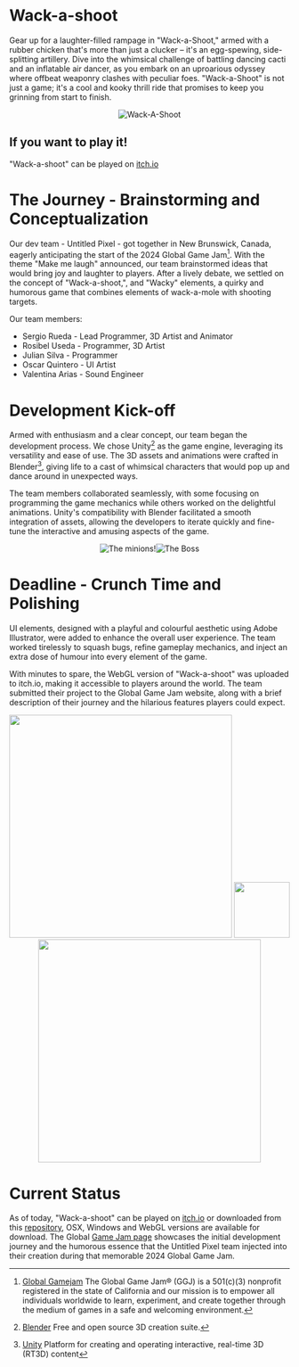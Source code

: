# Wack-a-shoot

Gear up for a laughter-filled rampage in "Wack-a-Shoot," armed with a rubber chicken that's more than just a clucker – it's an egg-spewing, side-splitting artillery. Dive into the whimsical challenge of battling dancing cacti and an inflatable air dancer, as you embark on an uproarious odyssey where offbeat weaponry clashes with peculiar foes. "Wack-a-Shoot" is not just a game; it's a cool and kooky thrill ride that promises to keep you grinning from start to finish.

<p align="center">
     <img src="https://github.com/MethodCa/Wack-a-shoot/assets/15893276/1407aed3-f278-4176-9f7d-620905ea77e9" alt="Wack-A-Shoot">
</p>

## If you want to play it!
"Wack-a-shoot" can be played on [itch.io](https://untitledpixel.itch.io/wack-a-shoot)

# The Journey - Brainstorming and Conceptualization
Our dev team - Untitled Pixel - got together in New Brunswick, Canada, eagerly anticipating the start of the 2024 Global Game Jam[^1]. With the theme "Make me laugh" announced, our team brainstormed ideas that would bring joy and laughter to players. After a lively debate, we settled on the concept of "Wack-a-shoot,", and "Wacky" elements, a quirky and humorous game that combines elements of wack-a-mole with shooting targets.

Our team members:
- Sergio Rueda - Lead Programmer, 3D Artist and Animator
- Rosibel Useda - Programmer, 3D Artist
- Julian Silva - Programmer
- Oscar Quintero - UI Artist
- Valentina Arias - Sound Engineer

# Development Kick-off
Armed with enthusiasm and a clear concept, our team began the development process. We chose Unity[^2] as the game engine, leveraging its versatility and ease of use. The 3D assets and animations were crafted in Blender[^3], giving life to a cast of whimsical characters that would pop up and dance around in unexpected ways.

The team members collaborated seamlessly, with some focusing on programming the game mechanics while others worked on the delightful animations. Unity's compatibility with Blender facilitated a smooth integration of assets, allowing the developers to iterate quickly and fine-tune the interactive and amusing aspects of the game.

<p align="center">
     <img src="https://github.com/MethodCa/Wack-a-shoot/assets/15893276/4fd34da2-b88a-4fc2-a012-4a809dfe3cb1" alt="The minions!"><img src="https://github.com/MethodCa/Wack-a-shoot/assets/15893276/52bab688-d3d1-4767-82f1-8d5522a413fc" alt="The Boss">
</p>



# Deadline - Crunch Time and Polishing
UI elements, designed with a playful and colourful aesthetic using Adobe Illustrator, were added to enhance the overall user experience. The team worked tirelessly to squash bugs, refine gameplay mechanics, and inject an extra dose of humour into every element of the game.

With minutes to spare, the WebGL version of "Wack-a-shoot" was uploaded to itch.io, making it accessible to players around the world. The team submitted their project to the Global Game Jam website, along with a brief description of their journey and the hilarious features players could expect.
<p align="center">
     <img src="https://github.com/MethodCa/Wack-a-shoot/assets/15893276/fd8b2154-4453-4f4a-9790-c677994cf24f" alt="" width="400" >  <img src="https://github.com/MethodCa/Wack-a-shoot/assets/15893276/b43e91f8-b4ee-4c98-96ae-598639a11492" alt="" width="100" > <img src="https://github.com/MethodCa/Wack-a-shoot/assets/15893276/29e705d3-a109-45db-b95b-bb075fbe7ece" alt="" width="400" > 
</p>


# Current Status

As of today, "Wack-a-shoot" can be played on [itch.io](https://untitledpixel.itch.io/wack-a-shoot) or downloaded from this [repository](https://github.com/MethodCa/Wack-a-shoot/releases), OSX, Windows and WebGL versions are available for download.
The Global [Game Jam page](https://globalgamejam.org/games/2024/wack-shoot-0) showcases the initial development journey and the humorous essence that the Untitled Pixel team injected into their creation during that memorable 2024 Global Game Jam.

[^1]: [Global Gamejam](https://globalgamejam.org/) The Global Game Jam® (GGJ) is a 501(c)(3) nonprofit registered in the state of California and our mission is to empower all individuals worldwide to learn, experiment, and create together through the medium of games in a safe and welcoming environment.
[^2]:[Blender](https://www.blender.org/) Free and open source 3D creation suite.
[^3]:[Unity](https://unity.com/) Platform for creating and operating interactive, real-time 3D (RT3D) content
